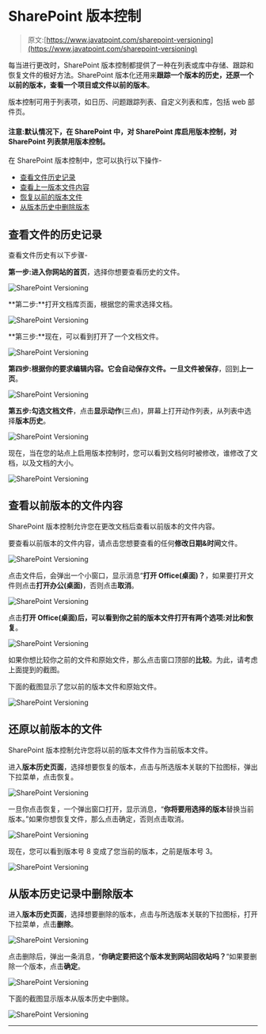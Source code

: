 # SharePoint 版本控制

> 原文:[https://www.javatpoint.com/sharepoint-versioning](https://www.javatpoint.com/sharepoint-versioning)

每当进行更改时，SharePoint 版本控制都提供了一种在列表或库中存储、跟踪和恢复文件的极好方法。SharePoint 版本化还用来**跟踪一个版本的历史，还原一个以前的版本，查看一个项目或文件以前的版本**。

版本控制可用于列表项，如日历、问题跟踪列表、自定义列表和库，包括 web 部件页。

#### 注意:默认情况下，在 SharePoint 中，对 SharePoint 库启用版本控制，对 SharePoint 列表禁用版本控制。

在 SharePoint 版本控制中，您可以执行以下操作-

*   [查看文件历史记录](#history)
*   [查看上一版本文件内容](#previous)
*   [恢复以前的版本文件](#Restore)
*   [从版本历史中删除版本](#Delete)

## 查看文件的历史记录

查看文件历史有以下步骤-

**第一步:**进入你网站的**首页**，选择你想要查看历史的文件。

![SharePoint Versioning](img/abcbfc6d9157e3f9317141aea6c9fbb9.png)

**第二步:**打开文档库页面，根据您的需求选择文档。

![SharePoint Versioning](img/5b182f10b98c1f9253b6e4381416fd79.png)

**第三步:**现在，可以看到打开了一个文档文件。

![SharePoint Versioning](img/007bac7d74b3cd6e18e79962c381a26d.png)

**第四步:**根据你的要求编辑内容。它会自动保存文件。一旦文件被**保存**，回到**上一页**。

![SharePoint Versioning](img/8f479565655aa5d45479ae5c6b0029af.png)

**第五步:**勾选**文档文件**，点击**显示动作**(三点)，屏幕上打开动作列表，从列表中选择**版本历史**。

![SharePoint Versioning](img/ec19619507446a78d51bce56c513c981.png)

现在，当在您的站点上启用版本控制时，您可以看到文档何时被修改，谁修改了文档，以及文档的大小。

![SharePoint Versioning](img/1aad9faba41e70e12e9f98d1fbf13fbd.png)

## 查看以前版本的文件内容

SharePoint 版本控制允许您在更改文档后查看以前版本的文件内容。

要查看以前版本的文件内容，请点击您想要查看的任何**修改日期&时间**文件。

![SharePoint Versioning](img/17fff425e6eeefe9a349795e45fecdea.png)

点击文件后，会弹出一个小窗口，显示消息“**打开 Office(桌面)？**，如果要打开文件则点击**打开办公(桌面)**，否则点击**取消**。

![SharePoint Versioning](img/0c045ca97ddf1a2de3a29e2616e0d8e3.png)

点击**打开 Office(桌面)**后，可以看到你之前的版本文件打开有两个选项:**对比**和**恢复**。

![SharePoint Versioning](img/fbfceea418894178075e2e38d3525fca.png)

如果你想比较你之前的文件和原始文件，那么点击窗口顶部的**比较**。为此，请考虑上面提到的截图。

下面的截图显示了您以前的版本文件和原始文件。

![SharePoint Versioning](img/ddf0801ef93b16d3287b7cc2cd492b56.png)

## 还原以前版本的文件

SharePoint 版本控制允许您将以前的版本文件作为当前版本文件。

进入**版本历史页面**，选择想要恢复的版本，点击与所选版本关联的下拉图标，弹出下拉菜单，点击恢复。

![SharePoint Versioning](img/7a438bcb59e5c67ac6222c2ff0786028.png)

一旦你点击恢复，一个弹出窗口打开，显示消息，“**你将要用选择的版本**替换当前版本。”如果你想恢复文件，那么点击确定，否则点击取消。

![SharePoint Versioning](img/3a43e1f0e5c8dabc57b16b5f2e7a1d00.png)

现在，您可以看到版本号 8 变成了您当前的版本，之前是版本号 3。

![SharePoint Versioning](img/222f595462b9f9cda87860ae0e63d32c.png)

## 从版本历史记录中删除版本

进入**版本历史页面**，选择想要删除的版本，点击与所选版本关联的下拉图标，打开下拉菜单，点击**删除**。

![SharePoint Versioning](img/eb8720a2626168a38129124b4fbedfa2.png)

点击删除后，弹出一条消息，“**你确定要把这个版本发到网站回收站吗？**“如果要删除一个版本，点击**确定**。

![SharePoint Versioning](img/ee7768d7b0562a2309adda5484d1d1a0.png)

下面的截图显示版本从版本历史中删除。

![SharePoint Versioning](img/905f7c8141f9a9cf82b0df1543461ce4.png)

* * *